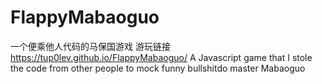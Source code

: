 # FlappyMabaoguo
一个便乘他人代码的马保国游戏 游玩链接 https://tup0lev.github.io/FlappyMabaoguo/
A Javascript game that I stole the code from other people to mock funny bullshitdo master Mabaoguo